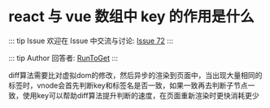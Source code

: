 # react 与 vue 数组中 key 的作用是什么



::: tip Issue 
 欢迎在 Issue 中交流与讨论: [Issue 72](https://github.com/shfshanyue/Daily-Question/issues/72) 
:::

::: tip Author 
回答者: [RunToGet](https://github.com/RunToGet) 
:::

diff算法需要比对虚拟dom的修改，然后异步的渲染到页面中，当出现大量相同的标签时，vnode会首先判断key和标签名是否一致，如果一致再去判断子节点一致，使用key可以帮助diff算法提升判断的速度，在页面重新渲染时更快消耗更少